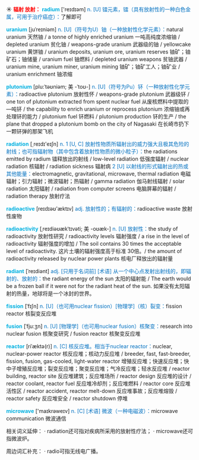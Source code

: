 ☀ <font color="red">**辐射 放射：**</font>
<font color="sky blue">**radium**</font> ['reɪdɪəm] 
<font color="#0070c0">n. [U] 镭元素，镭（具有放射性的一种白色金属，可用于治疗癌症）：</font>了解即可
      
<font color="sky blue">**uranium**</font> [juˈreɪniəm]
<font color="#0070c0">n. [U]（符号为U）铀（一种放射性化学元素）：</font>natural uranium 天然铀 / a tonne of highly enriched uranium 一吨高纯度浓缩铀 / depleted uranium 贫化铀 / weapons-grade uranium 武器级的铀 / yellowcake uranium 黄饼铀 / uranium deposits, uranium ore, uranium reserves 铀矿；铀矿石；铀储量 / uranium fuel 铀燃料 / depleted uranium weapons 贫铀武器 / uranium mine, uranium miner, uranium mining 铀矿；铀矿工人；铀矿业 / uranium enrichment 铀浓缩

<font color="sky blue">**plutonium**</font> [plu:ˈtəʊniəm; 美 -ˈtoʊ-]
<font color="#0070c0">n. [U]（符号为Pu）钚（一种放射性化学元素）：</font>radioactive plutonium 放射性怀 / weapons-grade plutonium 武器级钚 / one ton of plutonium extracted from spent nuclear fuel 从废核燃料中提取的—吨钚 / the capability to enrich uranium or reprocess plutonium 浓缩铀或再处理钚的能力 / plutonium fuel 钚燃料 / plutonium production 钚的生产 / the plane that dropped a plutonium bomb on the city of Nagasaki 在长崎市扔下一颗钚弹的那架飞机

<font color="sky blue">**radiation**</font> [͵reɪdɪ'eɪʃn] 
<font color="#0070c0">n. 1 [U, C] 放射性物质所辐射出的威力强大且极其危险的射线；也可指辐射物（其中包含着放射性物质的微小粒子）：</font>the radiations emitted by radium 镭释放出的射线 / low-level radiation 低强度辐射 / nuclear radiation 核辐射 / radiation sickness 辐射病 <font color="#0070c0">2 [U] 以射线的形式辐射出的热或其他能量：</font>electromagnetic, gravitational, microwave, thermal radiation 电磁辐射；引力辐射；微波辐射；热辐射 / gamma radiation 伽马射线辐射 / solar radiation 太阳辐射 / radiation from computer screens 电脑屏幕的辐射 / radiation therapy 放射疗法

<font color="sky blue">**radioactive**</font> [reɪdɪəʊ'æktɪv] 
<font color="#0070c0">adj. 放射性的；有辐射的：</font>radioactive waste 放射性废物
                      
<font color="sky blue">**radioactivity**</font> [ˌreɪdiəʊækˈtɪvəti; 美 -oʊæk-]
<font color="#0070c0">n. [U] 放射性：</font>the study of radioactivity 放射性研究 / radioactivity levels 辐射强度 / a rise in the level of radioactivity 辐射强度的增加 / The soil contains 30 times the acceptable level of radioactivity. 这片土壤的辐射强度高于标准 30倍。/ the amount of radioactivity released by nuclear power plants 核电厂释放出的辐射量

<font color="sky blue">**radiant**</font> [ˈreɪdiənt]
<font color="#0070c0">adj. [只用于名词前] [术语] 从一个中心点发射出射线的，即辐射的、放射的：</font>the radiant energy of the sun 太阳的辐射能 / The earth would be a frozen ball if it were not for the radiant heat of the sun. 如果没有太阳辐射的热量，地球将是一个冰封的世界。           

<font color="sky blue">**fission**</font> [ˈfɪʃn]
<font color="#0070c0">n. [U]（也可用nuclear fission）[物理学]（核）裂变：</font>fission reactor 核裂变反应堆
           
<font color="sky blue">**fusion**</font> [ˈfju:ʒn]
<font color="#0070c0">n. [U] [物理学]（也可用nuclear fusion）核聚变：</font>research into nuclear fusion 核聚变研究 / fusion reactor 核聚变反应堆
           
<font color="sky blue">**reactor**</font> [riˈæktə(r)]
<font color="#0070c0">n. [C] 核反应堆。相当于nuclear reactor：</font>nuclear, nuclear-power reactor 核反应堆；核动力反应堆 / breeder, fast, fast-breeder, fission, fusion, gas-cooled, light-water reactor 增殖反应堆；快速反应堆；快中子增殖反应堆；裂变反应堆；聚变反应堆；气冷反应堆；轻水反应堆 / reactor building, reactor site 反应堆建筑；反应堆场所 / reactor design 反应堆的设计 / reactor coolant, reactor fuel 反应堆冷却剂；反应堆燃料 / reactor core 反应堆活性区 / reactor accident, reactor melt-down 反应堆事故；反应堆熔毁 / reactor safety 反应堆安全 / reactor shutdown 停堆

<font color="sky blue">**microwave**</font> ['maɪkrəweɪv] 
<font color="#0070c0">n. [C] [术语] 微波（一种电磁波）：</font>microwave communication 微波通信
 
相关词义延伸：
· radiation还可指对疾病所采用的放射性疗法；
· microwave还可指微波炉。

周边词汇补充：
· radio可指无线电广播。


